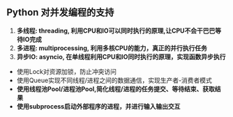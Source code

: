 ## Python 对并发编程的支持

1. **多线程: threading, 利用CPU和IO可以同时执行的原理,让CPU不会干巴巴等待IO完成**
2. **多进程: multiprocessing, 利用多核CPU的能力，真正的并行执行任务**
3. **异步IO: asyncio, 在单线程利用CPU和IO同时执行的原理，实现函数异步执行**

- 使用Lock对资源加锁，防止冲突访问
- 使用Queue实现不同线程/进程之间的数据通信，实现生产者-消费者模式
- **使用线程池Pool/进程池Pool,简化线程/进程的任务提交、等待结束、获取结果**
- **使用subprocess启动外部程序的进程，并进行输入输出交互**





